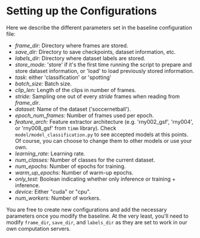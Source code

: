 # Setting up the Configurations

Here we describe the different parameters set in the baseline configuration file:

- _frame_dir:_ Directory where frames are stored.
- _save_dir:_ Directory to save checkpoints, dataset information, etc.
- _labels_dir:_ Directory where dataset labels are stored.
- _store_mode:_ 'store' if it's the first time running the script to prepare and store dataset information, or 'load' to load previously stored information.
- _task_: either 'classification' or 'spotting'
- _batch_size:_ Batch size.
- _clip_len:_ Length of the clips in number of frames.
- _stride:_ Sampling one out of every _stride_ frames when reading from _frame_dir_.
- _dataset:_ Name of the dataset ('soccernetball').
- _epoch_num_frames:_ Number of frames used per epoch.
- _feature_arch:_ Feature extractor architecture (e.g. 'rny002_gsf', 'rny004', or 'rny008_gsf' from `timm` library). Check `model/model_classification.py` to see accepted models at this points. Of course, you can choose to change them to other models or use your own.
- _learning_rate:_ Learning rate.
- _num_classes:_ Number of classes for the current dataset.
- _num_epochs:_ Number of epochs for training.
- _warm_up_epochs:_ Number of warm-up epochs.
- _only_test:_ Boolean indicating whether only inference or training + inference.
- _device:_ Either "cuda" or "cpu".
- _num_workers:_ Number of workers.

You are free to create new configurations and add the necessary parameters once you modify the baseline. At the very least, you'll need to modify `frame_dir`, `save_dir`, and `labels_dir` as they are set to work in our own computation servers. 

